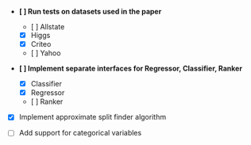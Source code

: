 - **[ ] Run tests on datasets used in the paper**
    - [ ] Allstate
    - [x] Higgs
    - [x] Criteo
    - [ ] Yahoo

- **[ ] Implement separate interfaces for Regressor, Classifier, Ranker**
    - [x] Classifier
    - [x] Regressor
    - [ ] Ranker

- [x] Implement approximate split finder algorithm

- [ ] Add support for categorical variables
